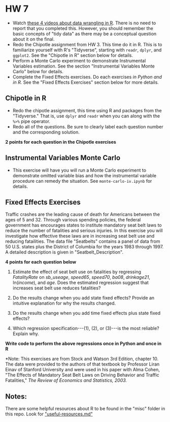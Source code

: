 # HW 7

 - Watch [these 4 videos about data wrangling in R](https://www.youtube.com/playlist?list=PL9HYL-VRX0oQOWAFoKHFQAsWAI3ImbNPk). There is no need to report that you completed this. However, you should remember the basic concepts of "tidy data" as there may be a conceptual question about it on the final. 
 - Redo the Chipotle assignment from HW 3. This time do it in R. This is to familiarize yourself with R's "Tidyverse", starting with `readr`, `dplyr`, and `ggplot2`. See the "Chipotle in R" section below for details.
 - Perform a Monte Carlo experiment to demonstrate Instrumental Variables estimation. See the section "Instrumental Variables Monte Carlo" below for details.
 - Complete the Fixed Effects exercises. Do each exercises *in Python and in R.* See the "Fixed Effects Exercises" section below for more details.



## Chipotle in R

  - Redo the chipotle assignment, this time using R and packages from the "Tidyverse." That is, use `dplyr` and `readr` when you can along with the `%>%` pipe operator.
  - Redo all of the questions. Be sure to clearly label each question number and the corresponding solution.

**2 points for each question in the Chipotle exercises**

## Instrumental Variables Monte Carlo

  - This exercise will have you will run a Monte Carlo experiment to demonstrate omitted variable bias and how the instrumental variable procedure can remedy the situation. See `monte-carlo-iv.ipynb` for details.

## Fixed Effects Exercises

Traffic crashes are the leading cause of death for Americans between the ages of 5 and 32. Through various spending policies, the federal government has encourages states to institute mandatory seat belt laws to reduce the number of fatalities and serious injuries. In this exercise you will investigate how effective these laws are in increasing seat belt use and reducing fatailities. The data file "Seatbelts" contains a panel of data from 50 U.S. states plus the District of Columbia for the years 1983 through 1997. A detailed description is given in "Seatbelt_Description". 

**4 points for each question below**

  1. Estimate the effect of seat belt use on fatalities by regressing *FatalityRate* on *sb_useage*, *speed65*, *speed70*, *ba08*, *drinkage21*, ln(*income*), and *age*. Does the estimated regression suggest that increases seat belt use reduces fatalities?

  2. Do the results change when you add state fixed effects? Provide an intuitive explanation for why the results changed.

  3. Do the results change when you add time fixed effects plus state fixed effects?

  4. Which regression specification---(1), (2), or (3)---is the most reliable? Explain why.

**Write code to perform the above regressions once in Python and once in R** 


*Note: This exercises are from Stock and Watson 3rd Edition, chapter 10. The data were provided to the authors of that textbook by Professor Liran Einav of Stanford University and were used in his paper with Alma Cohen, "The Effects of Mandatory Seat Belt Laws on Driving Behavior and Traffic Fatalities," *The Review of Economics and Statistics, 2003.*

## Notes:

  There are some helpful resources about R to be found in the "misc" folder in this repo. Look for ["useful-resources.md"](https://github.com/jmbejara/comp-econ-sp18/blob/master/misc/useful-resources.md)